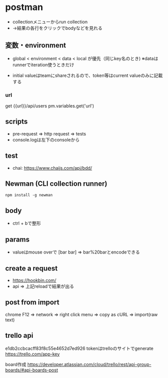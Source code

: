 # postman
- collectionメニューからrun collection
- →結果の各行をクリックでbodyなどを見れる

## 変数・environment
- global < environment < data < local が優先（同じkey名のとき)
※dataはrunnerでiteration使うときだけ

- initial valueはteamにshareされるので、token等はcurrent valueのみに記載する

### url
get {{url}}/api/users
pm.variables.get('url')


## scripts
- pre-request => http request => tests
- console.logは左下のconsoleから

## test
- chai: https://www.chaijs.com/api/bdd/

## Newman (CLI collection runner)
```
npm install -g newman
```

## body
- ctrl + bで整形

## params
- valueはmouse overで [bar bar] => bar%20barとencodeできる

## create a request
- https://hookbin.com/
- api => 上記reloadで結果が出る

## post from import
chrome F12 => network => right click menu => copy as cURL => import(raw text)


## trello api
e1db2ccbcacff83f8c55e4652d7ed926
tokenはtrelloのサイトでgenerate
https://trello.com/app-key

board作成
https://developer.atlassian.com/cloud/trello/rest/api-group-boards/#api-boards-post
